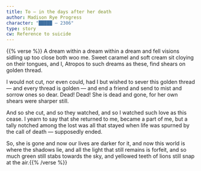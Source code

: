 ```yaml
---
title: To — in the days after her death
author: Madison Rye Progress
character: "█████ — 2306"
type: story
cw: Reference to suicide
---
```


{{% verse %}}
A dream within a dream within a dream
and fell visions sidling up too close
both woo me. Sweet caramel and soft cream
sit cloying on their tongues, and I, Atropos
to such dreams as these, find shears on golden thread.

I would not cut, nor even could, had I but wished
to sever this golden thread — and every thread
is golden — and end a friend and send to mist
and sorrow ones so dear. Dead! Dead! She is dead
and gone, for her own shears were sharper still.

And so she cut, and so they watched, and so I watched
such love as this cease. I yearn to say that she returned
to me, became a part of me, but a tally notched
among the lost was all that stayed when life was spurned
by the call of death — supposedly ended.

So, she is gone and now our lives are darker for it,
and now this world is where the shadows lie,
and all the light that still remains is forfeit,
and so much green still stabs towards the sky,
and yellowed teeth of lions still snap at the air.{{% /verse %}}
